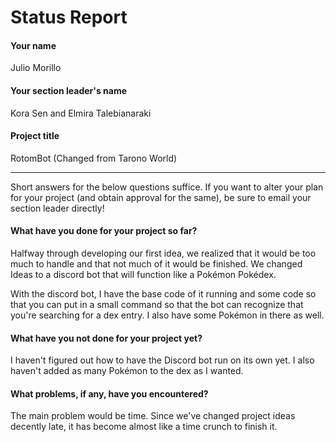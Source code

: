 # Status Report

#### Your name

Julio Morillo

#### Your section leader's name

Kora Sen and Elmira Talebianaraki

#### Project title

RotomBot (Changed from Tarono World)

***

Short answers for the below questions suffice. If you want to alter your plan for your project (and obtain approval for the same), be sure to email your section leader directly!

#### What have you done for your project so far?

Halfway through developing our first idea, we realized that it would be too much to handle and that not much of it would be finished. We changed Ideas to a discord bot that will function like a Pokémon Pokédex.

With the discord bot, I have the base code of it running and some code so that you can put in a small command so that the bot can recognize that you're searching for a dex entry. I also have some Pokémon in there as well.

#### What have you not done for your project yet?

I haven't figured out how to have the Discord bot run on its own yet. I also haven't added as many Pokémon to the dex as I wanted.

#### What problems, if any, have you encountered?

The main problem would be time. Since we've changed project ideas decently late, it has become almost like a time crunch to finish it.
